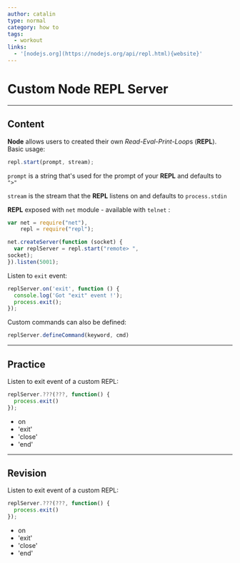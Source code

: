 ```yaml
---
author: catalin
type: normal
category: how to
tags:
  - workout
links:
  - '[nodejs.org](https://nodejs.org/api/repl.html){website}'
---
```


# Custom Node REPL Server


---

## Content

**Node** allows users to created their own *Read-Eval-Print-Loop*s (**REPL**).
Basic usage:

```javascript
repl.start(prompt, stream);

```

`prompt` is a string that's used for the prompt of your **REPL** and defaults to `">"`

`stream` is the stream that the **REPL** listens on and defaults to `process.stdin`

**REPL** exposed with `net` module - available with `telnet` :

```javascript
var net = require("net"),
    repl = require("repl");

net.createServer(function (socket) {
  var replServer = repl.start("remote> ",
socket);  
}).listen(5001);
```

Listen to `exit` event:

```javascript
replServer.on('exit', function () {
  console.log('Got "exit" event !');
  process.exit();
});
```

Custom commands can also be defined:

```javascript
replServer.defineCommand(keyword, cmd)
```


---

## Practice

Listen to exit event of a custom REPL:

```javascript
replServer.???(???, function() {
  process.exit()
});

```

* on
* 'exit'
* 'close'
* 'end'


---

## Revision

Listen to exit event of a custom REPL:

```javascript
replServer.???(???, function() {
  process.exit()
});

```

* on
* 'exit'
* 'close'
* 'end'

